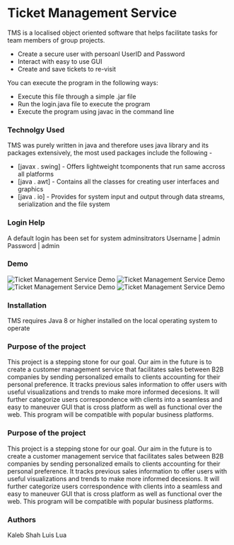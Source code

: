 # Ticket Management Service

TMS is a localised object oriented software that helps facilitate tasks for team members of group projects. 

  - Create a secure user with persoanl UserID and Password
  - Interact with easy to use GUI
  - Create and save tickets to re-visit

You can execute the program in the following ways:
  - Execute this file through a simple .jar file
  - Run the login.java file to execute the program
  - Execute the program using javac in the command line

### Technolgy Used

TMS was purely written in java and therefore uses java library and its packages extensively, the most used packages include the following - 

* [javax . swing] - Offers lightweight tcomponents that run same accross all platforms
* [java . awt] - Contains all the classes for creating user interfaces and graphics
* [java . io] - Provides for system input and output through data streams, serialization and the file system

### Login Help

A default login has been set for system adminsitrators
 Username | admin
 Password | admin

### Demo
![Ticket Management Service Demo](sample/GIF1.gif)
![Ticket Management Service Demo](sample/GIF2.gif)
![Ticket Management Service Demo](sample/GIF3.gif)
![Ticket Management Service Demo](sample/GIF4.gif)

### Installation

TMS requires Java 8 or higher installed on the local operating system to operate

### Purpose of the project

This project is a stepping stone for our goal. Our aim in the future is to create a customer management service that facilitates sales between B2B companies by sending personalized emails to clients accounting for their personal preference. It tracks previous sales information to offer users with useful visualizations and trends to make more informed decesions. It will further categorize users correspondence with clients into a seamless and easy to maneuver GUI that is cross platform as well as functional over the web. This program will be compatible with popular business platforms.


### Purpose of the project

This project is a stepping stone for our goal. Our aim in the future is to create a customer management service that facilitates sales between B2B companies by sending personalized emails to clients accounting for their personal preference. It tracks previous sales information to offer users with useful visualizations and trends to make more informed decesions. It will further categorize users correspondence with clients into a seamless and easy to maneuver GUI that is cross platform as well as functional over the web. This program will be compatible with popular business platforms.

### Authors

Kaleb Shah 
Luis Lua
